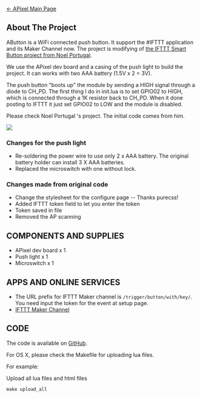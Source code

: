 [← APixel Main Page](APixel.md)

## About The Project

AButton is a WiFi connected push button. It support the \#IFTTT
application and its Maker Channel now. The project is modifying of [the
IFTTT Smart Button project from Noel
Portugal](https://www.hackster.io/noelportugal/ifttt-smart-button-e11841).

We use the APixel dev board and a casing of the push light to build the
project. It can works with two AAA battery (1.5V x 2 = 3V).

The push button "boots up" the module by sending a HIGH signal through a
diode to CH_PD. The first thing I do in init.lua is to set GPIO02 to
HIGH, which is connected through a 1K resistor back to CH_PD. When it
done posting to IFTTT it just set GPIO02 to LOW and the module is
disabled.

Please check Noel Portugal 's project. The initial code comes from
him.

<img src="https://d3s5r33r268y59.cloudfront.net/43582/products/thumbs/2015-11-23T06:10:15.878Z-IMG_5230.jpg.855x570_q85_pad_rcrop.jpg">

### Changes for the push light

  - Re-soldering the power wire to use only 2 x AAA battery. The
    original battery holder can install 3 X AAA batteries.
  - Replaced the microswitch with one without lock.

### Changes made from original code

  - Change the stylesheet for the configure page -- Thanks purecss\!
  - Added IFTTT token field to let you enter the token
  - Token saved in file
  - Removed the AP scanning

## COMPONENTS AND SUPPLIES

  - APixel dev board x 1
  - Push light x 1
  - Microswitch x 1

## APPS AND ONLINE SERVICES

  - The URL prefix for IFTTT Maker channel is
    `/trigger/button/with/key/`. You need input the token for the event
    at setup page.
  - [IFTTT Maker
    Channel](https://www.hackster.io/ifttt/products/maker-channel)

## CODE

The code is available on
[GitHub](https://github.com/AprilBrother/APixel/tree/master/src/abutton).

For OS X, please check the Makefile for uploading lua files.

For example:

Upload all lua files and html files

`make upload_all`
